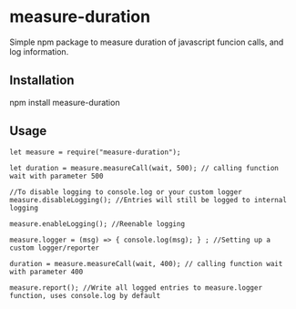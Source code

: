 # measure-duration

Simple npm package to measure duration of javascript funcion calls, and log information.

## Installation

npm install measure-duration

## Usage

```
let measure = require("measure-duration");

let duration = measure.measureCall(wait, 500); // calling function wait with parameter 500

//To disable logging to console.log or your custom logger
measure.disableLogging(); //Entries will still be logged to internal logging

measure.enableLogging(); //Reenable logging

measure.logger = (msg) => { console.log(msg); } ; //Setting up a custom logger/reporter

duration = measure.measureCall(wait, 400); // calling function wait with parameter 400

measure.report(); //Write all logged entries to measure.logger function, uses console.log by default

```